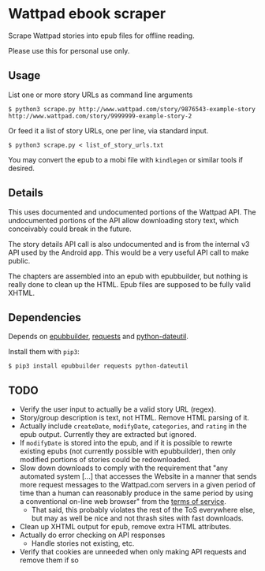 # Wattpad ebook scraper

Scrape Wattpad stories into epub files for offline reading.

Please use this for personal use only.

## Usage

List one or more story URLs as command line arguments

```
$ python3 scrape.py http://www.wattpad.com/story/9876543-example-story http://www.wattpad.com/story/9999999-example-story-2
```

Or feed it a list of story URLs, one per line, via standard input.

```
$ python3 scrape.py < list_of_story_urls.txt
```

You may convert the epub to a mobi file with `kindlegen` or similar tools if desired.

## Details

This uses documented and undocumented portions of the Wattpad API. The undocumented portions of the API allow downloading story text, which conceivably could break in the future.

The story details API call is also undocumented and is from the internal v3 API used by the Android app. This would be a very useful API call to make public.

The chapters are assembled into an epub with epubbuilder, but nothing is really done to clean up the HTML. Epub files are supposed to be fully valid XHTML.

## Dependencies

Depends on [epubbuilder](https://github.com/footley/epubbuilder), [requests](http://python-requests.org) and [python-dateutil](http://labix.org/python-dateutil).

Install them with `pip3`:

```
$ pip3 install epubbuilder requests python-dateutil
```

## TODO

*   Verify the user input to actually be a valid story URL (regex).
*   Story/group description is text, not HTML. Remove HTML parsing of it.
*   Actually include `createDate`, `modifyDate`, `categories`, and `rating` in the epub output. Currently they are extracted but ignored.
*   If `modifyDate` is stored into the epub, and if it is possible to rewrte existing epubs (not currently possible with epubbuilder), then only modified portions of stories could be redownloaded.
*   Slow down downloads to comply with the requirement that "any automated system [...] that accesses the Website in a manner that sends more request messages to the Wattpad.com servers in a given period of time than a human can reasonably produce in the same period by using a conventional on-line web browser" from the [terms of service](http://www.wattpad.com/terms).
    -   That said, this probably violates the rest of the ToS everywhere else, but may as well be nice and not thrash sites with fast downloads.
*   Clean up XHTML output for epub, remove extra HTML attributes.
*   Actually do error checking on API responses
    -   Handle stories not existing, etc.
*   Verify that cookies are unneeded when only making API requests and remove them if so
